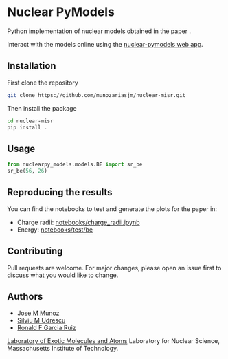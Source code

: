 # Nuclear PyModels

Python implementation of nuclear models obtained in the paper []().

Interact with the models online using the [nuclear-pymodels web app]().

## Installation

First clone the repository

```bash
git clone https://github.com/munozariasjm/nuclear-misr.git
```

Then install the package

```bash
cd nuclear-misr
pip install .
```

## Usage

```python
from nuclearpy_models.models.BE import sr_be
sr_be(56, 26)
```

## Reproducing the results

You can find the notebooks to test and generate the plots for the paper in:
- Charge radii: [notebooks/charge_radii.ipynb](https://github.com/munozariasjm/nuclear-misr/blob/master/notebooks/test/rc.ipynb)
- Energy: [notebooks/test/be](https://github.com/munozariasjm/nuclear-misr/blob/master/notebooks/test/be.ipynb)

## Contributing

Pull requests are welcome. For major changes, please open an issue first to discuss what you would like to change.

## Authors
- [Jose M Munoz](https://munozariasjm.github.io/)
- [Silviu M Udrescu](https://scholar.google.com/citations?user=maphp-0AAAAJ&hl=en)
- [Ronald F Garcia Ruiz](https://physics.mit.edu/faculty/ronald-garcia-ruiz/)

[Laboratory of Exotic Molecules and Atoms](https://www.garciaruizlab.com/)
Laboratory for Nuclear Science, Massachusetts Institute of Technology.